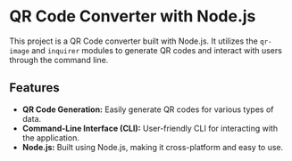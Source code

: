 # QR Code Converter with Node.js

This project is a QR Code converter built with Node.js. It utilizes the `qr-image` and `inquirer` modules to generate QR codes and interact with users through the command line.

## Features

- **QR Code Generation:** Easily generate QR codes for various types of data.
- **Command-Line Interface (CLI):** User-friendly CLI for interacting with the application.
- **Node.js:** Built using Node.js, making it cross-platform and easy to use.
